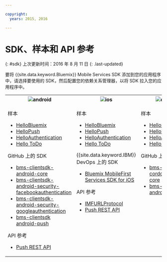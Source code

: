 ```yaml
---

copyright:
  years: 2015, 2016

---
```

# SDK、样本和 API 参考
{: #sdk}
上次更新时间：2016 年 8 月 11 日
{: .last-updated}

要将 {{site.data.keyword.Bluemix}} Mobile Services SDK 添加到您的应用程序中，请选择要使用的 SDK，然后配置您的依赖关系管理器，以将 SDK 拉入您的应用程序中。

<table id="sdk__sdk-table-mbaas"><tbody><th><img src="images/Droid_SDK_icon.png" alt="android"></th><th><img src="images/iOS_SDK_icon.png" alt="ios"></th><th><img src="images/cordova_logo_white.png" alt="cordova"></th><tr><td><!--<img src="images/Droid_SDK_icon.png" alt="android">-->
<!---
<p class="cta"><a href="/docs/starters/mobilefirst/gettingstarted/android_existingproject.html#setup_sdk_gradle">Get SDK</a></p>
--->
<!-- Android -->
<p>样本</p>
	<ul>
<li><a href="https://github.com/ibm-bluemix-mobile-services/bms-samples-android-helloworld">HelloBluemix</a></li>
<li><a href="https://github.com/ibm-bluemix-mobile-services/bms-samples-android-hellopush" rel="external" title="（在新选项卡或窗口中打开）" target="_blank">HelloPush</a>
</li>
<li><a href="https://github.com/ibm-bluemix-mobile-services/bms-samples-android-helloauthentication" rel="external" title="（在新选项卡或窗口中打开）" target="_blank">HelloAuthentication</a>
</li>
<li><a href="https://github.com/ibm-bluemix-mobile-services/bms-samples-android-hellotodo" rel="external" title="（在新选项卡或窗口中打开）" target="_blank">Hello ToDo</a></li>
</ul>

<p>GitHub 上的 SDK</p>
	<ul><li><a href="https://github.com/ibm-bluemix-mobile-services/bms-clientsdk-android-core" rel="external" title="（在新选项卡或窗口中打开）" target="_blank">bms-clientsdk-android-core</a></li>
<li><a href="https://github.com/ibm-bluemix-mobile-services/bms-clientsdk-android-security-facebookauthentication" rel="external" title="（在新选项卡或窗口中打开）" target="_blank">bms-clientsdk-android-security-facebookauthentication</a></li>
<li><a href="https://github.com/ibm-bluemix-mobile-services/bms-clientsdk-android-security-googleauthentication" rel="external" title="（在新选项卡或窗口中打开）" target="_blank">bms-clientsdk-android-security-googleauthentication</a></li>
<li><a href="https://github.com/ibm-bluemix-mobile-services/bms-clientsdk-android-push" rel="external" title="（在新选项卡或窗口中打开）" target="_blank">bms-clientsdk android-push</a></li>
</ul>

<p>API 参考</p>
	<ul>
<li><a href="https://www.{DomainName}/docs/api/content/api/mobilefirst/android/push-api-doc/overview-summary.html" rel="external" title="（在新选项卡或窗口中打开）" target="_blank">Push REST API</a></li>
</ul>
</td>

<!-- iOS -->

<td valign="top"><!--<img src="images/iOS_SDK_icon.png" alt="ios">-->

<!---
<p class="cta"><a href="/docs/starters/mobilefirst/gettingstarted/existingproject.html#setup_sdk_cocoapods">Get
SDK</a></p> --->

<p>样本</p>
<ul>
<li><a href="https://github.com/ibm-bluemix-mobile-services/bms-samples-swift-hellobluemix">HelloBluemix</a></li>
<li><a href="https://github.com/ibm-bluemix-mobile-services/bms-samples-swift-hellopush" rel="external" title="（在新选项卡或窗口中打开）" target="_blank">HelloPush</a>
</li>
<li><a href="https://github.com/ibm-bluemix-mobile-services/bms-samples-swift-helloauthentication" rel="external" title="（在新选项卡或窗口中打开）" target="_blank">HelloAuthentication</a>
</li>
<li><a href="https://github.com/ibm-bluemix-mobile-services/bms-samples-swift-hellotodo" rel="external" title="（在新选项卡或窗口中打开）" target="_blank">Hello ToDo</a></li>
</ul>


<!--
<p class="devops"><a href="https://hub.jazz.net/git/bluemixmobilesdk/imf-ios-sdk/archive?revstr=master">SDK on IBM
DevOps</a></p>
-->
<p>{{site.data.keyword.IBM}} DevOps 上的 SDK</p>
<ul>
<li><a href="https://hub.jazz.net/git/bluemixmobilesdk/imf-ios-sdk/archive?revstr=master" rel="external" title="（下载归档文件）" target="_blank">Bluemix MobileFirst Services SDK for iOS</a></li>
</ul>


<p>API 参考</p>
<ul>
<li><a href="https://www.{DomainName}/docs/api/content/api/mobilefirst/ios/IMFURLProtocol_api-doc/html/index.html" rel="external" title="（在新选项卡或窗口中打开）" target="_blank">IMFURLProtocol</a></li>
<li><a href="https://www.{DomainName}/docs/api/content/api/mobilefirst/android/push-api-doc/overview-summary.html" rel="external" title="（在新选项卡或窗口中打开）" target="_blank">Push REST API</a></li>
</ul>

 <!-- Cordova -->
<td valign="top"><!--<img src="images/cordova_logo_white.png" alt="cordova">-->
<!---
<p class="cta"><a href="test">Get SDK</a></p>
--->
<!---
<ul><li><strong>Samples:</strong></li>
<li><a href="gettingstarted/cordova.html">HelloWorld</a></li>
-->
</ul>

<p>样本</p> 
<ul>
<li><a href="https://github.com/ibm-bluemix-mobile-services/bms-samples-cordova-helloworld">HelloBluemix</a></li>
<li><a href="https://github.com/ibm-bluemix-mobile-services/bms-samples-cordova-hellopush" rel="external" title="（在新选项卡或窗口中打开）" target="_blank">HelloPush</a>
</li>
<li><a href="https://github.com/ibm-bluemix-mobile-services/bms-samples-cordova-helloauthentication" rel="external" title="（在新选项卡或窗口中打开）" target="_blank">HelloAuthentication</a>
</li>
<li><a href="https://github.com/ibm-bluemix-mobile-services/bms-samples-cordova-hellotodo/" rel="external" title="（在新选项卡或窗口中打开）" target="_blank">Hello ToDo</a></li>
</ul>

<p>GitHub 上的 SDK</p>
	<ul>
<li><a href="https://github.com/ibm-bluemix-mobile-services/bms-clientsdk-cordova-plugin-core" rel="external" title="（在新选项卡或窗口中打开）" target="_blank">bms-clientsdk-cordova-plugin-core</a></li>
<li><a href="https://github.com/ibm-bluemix-mobile-services/bms-clientsdk-cordova-plugin-push" rel="external" title="（在新选项卡或窗口中打开）" target="_blank">bms-clientsdk android-push</a></li>
</ul>
</td>
</tr>
</tbody>
</table>
